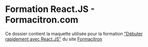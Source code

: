 # Formation React.JS - Formacitron.com

Ce dossier contient la maquette utilisée pour la formation 
["Débuter rapidement avec React.JS"](https://www.formacitron.com/formation/debuter-rapidement-avec-react.js)
 du site [Formacitron](https://www.formacitron.com)